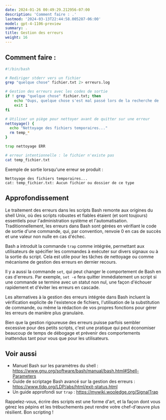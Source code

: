```yaml
---
date: 2024-01-26 00:49:29.212956-07:00
description: 'Comment faire : .'
lastmod: '2024-03-13T22:44:58.005287-06:00'
model: gpt-4-1106-preview
summary: .
title: Gestion des erreurs
weight: 16
---
```


## Comment faire :
```Bash
#!/bin/bash

# Rediriger stderr vers un fichier
grep "quelque chose" fichier.txt 2> erreurs.log

# Gestion des erreurs avec les codes de sortie
if ! grep "quelque chose" fichier.txt; then
    echo "Oups, quelque chose s'est mal passé lors de la recherche de 'quelque chose'."
    exit 1
fi

# Utiliser un piège pour nettoyer avant de quitter sur une erreur
nettoyage() {
  echo "Nettoyage des fichiers temporaires..."
  rm temp_*
}

trap nettoyage ERR

# erreur intentionnelle : le fichier n'existe pas
cat temp_fichier.txt
```

Exemple de sortie lorsqu'une erreur se produit :

```
Nettoyage des fichiers temporaires...
cat: temp_fichier.txt: Aucun fichier ou dossier de ce type
```

## Approfondissement
Le traitement des erreurs dans les scripts Bash remonte aux origines du shell Unix, où des scripts robustes et fiables étaient (et sont toujours) essentiels pour l'administration système et l'automatisation. Traditionnellement, les erreurs dans Bash sont gérées en vérifiant le code de sortie d'une commande, qui, par convention, renvoie 0 en cas de succès et une valeur non nulle en cas d'échec.

Bash a introduit la commande `trap` comme intégrée, permettant aux utilisateurs de spécifier les commandes à exécuter sur divers signaux ou à la sortie du script. Cela est utile pour les tâches de nettoyage ou comme mécanisme de gestion des erreurs en dernier recours.

Il y a aussi la commande `set`, qui peut changer le comportement de Bash en cas d'erreurs. Par exemple, `set -e` fera quitter immédiatement un script si une commande se termine avec un statut non nul, une façon d'échouer rapidement et d'éviter les erreurs en cascade.

Les alternatives à la gestion des erreurs intégrée dans Bash incluent la vérification explicite de l'existence de fichiers, l'utilisation de la substitution de commande, ou même la rédaction de vos propres fonctions pour gérer les erreurs de manière plus granulaire.

Bien que la gestion rigoureuse des erreurs puisse parfois sembler excessive pour des petits scripts, c'est une pratique qui peut économiser beaucoup de temps de débogage et prévenir des comportements inattendus tant pour vous que pour les utilisateurs.

## Voir aussi
- Manuel Bash sur les paramètres du shell : https://www.gnu.org/software/bash/manual/bash.html#Shell-Parameters
- Guide de scriptage Bash avancé sur la gestion des erreurs : https://www.tldp.org/LDP/abs/html/exit-status.html
- Un guide approfondi sur `trap` : https://mywiki.wooledge.org/SignalTrap

Rappelez-vous, écrire des scripts est une forme d'art, et la façon dont vous gérez les pépins et les trébuchements peut rendre votre chef-d'œuvre plus résilient. Bon scripting !
